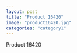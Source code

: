 ```yaml
---
layout: post
title: "Product 16420"
image: "product16420.jpg"
categories: "category1"
---
```

Product 16420
